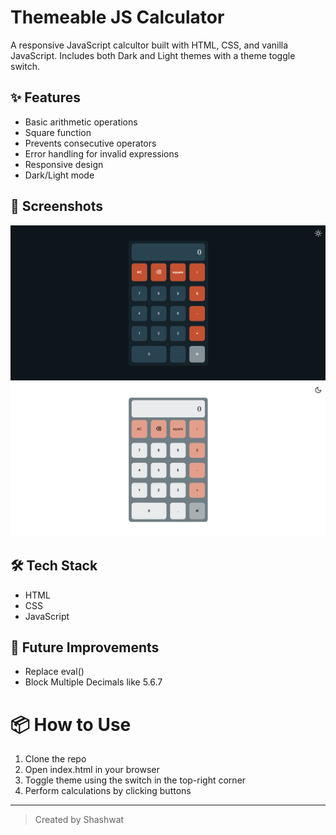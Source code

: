 # Themeable JS Calculator

A responsive JavaScript calcultor built with HTML, CSS, and vanilla JavaScript. Includes both Dark and Light themes with a theme toggle switch.

## ✨ Features

- Basic arithmetic operations
- Square function
- Prevents consecutive operators
- Error handling for invalid expressions
- Responsive design
- Dark/Light mode

## 📸 Screenshots

![Dark Mode Screenshot](assets/screenshot-dark.png)
![Light Mode Screenshot](assets/screenshot-light.png)

## 🛠️ Tech Stack

- HTML
- CSS
- JavaScript

## 🚀 Future Improvements

- Replace eval()
- Block Multiple Decimals like 5.6.7

# 📦 How to Use

1. Clone the repo
2. Open index.html in your browser
3. Toggle theme using the switch in the top-right corner
4. Perform calculations by clicking buttons

---

> Created by Shashwat
